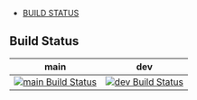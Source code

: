 * [BUILD STATUS](#build-status)

## Build Status

main | dev
:------------: | :------------:
[![main Build Status](https://travis-ci.org/mindevis/dcr-trinitycore.svg?branch=main)](https://travis-ci.org/mindevis/dcr-trinitycore) | [![dev Build Status](https://travis-ci.org/mindevis/dcr-trinitycore.svg?branch=dev)](https://travis-ci.org/mindevis/dcr-trinitycore)